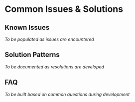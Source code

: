 # Common Issues & Solutions

## Known Issues
*To be populated as issues are encountered*

## Solution Patterns
*To be documented as resolutions are developed*

## FAQ
*To be built based on common questions during development*